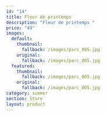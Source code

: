 ```yaml
---
id: "14"
title: Fleur de printemps
description: "Fleur de printemps "
price: "49"
images:
  default:
    thumbnail:
      fallback: /images/parc_005.jpg
    original:
      fallback: /images/parc_005.jpg
  featured:
    thumbnail:
      fallback: /images/parc_005.jpg
    original:
      fallback: /images/parc_005.jpg
category: summer
section: Store
layout: product
---
```

